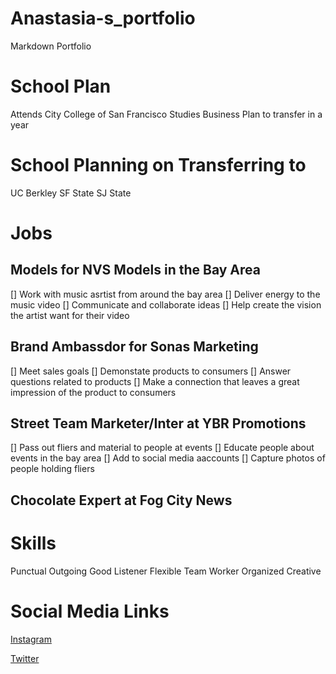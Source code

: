 # Anastasia-s_portfolio
Markdown Portfolio

# School Plan
Attends City College of San Francisco 
Studies Business 
Plan to transfer in a year 

# School Planning on Transferring to
UC Berkley 
SF State
SJ State

# Jobs 
## Models for NVS Models in the Bay Area 
[] Work with music asrtist from around the bay area
[] Deliver energy to the music video 
[] Communicate and collaborate ideas 
[] Help create the vision the artist want for their video


## Brand Ambassdor for Sonas Marketing
[] Meet sales goals 
[] Demonstate products to consumers
[] Answer questions related to products
[] Make a connection that leaves a great impression of the product to consumers


## Street Team Marketer/Inter at YBR Promotions
[] Pass out fliers and material to people at events 
[] Educate people about events in the bay area
[] Add to social media aaccounts 
[] Capture photos of people holding fliers 


## Chocolate Expert at Fog City News

# Skills 
Punctual 
Outgoing 
Good Listener 
Flexible 
Team Worker 
Organized 
Creative

# Social Media Links 
[Instagram](https://www.instagram.com/stasiasnakes/?hl=ko)

[Twitter](https://twitter.com/stasiasnakes?lang=en)


